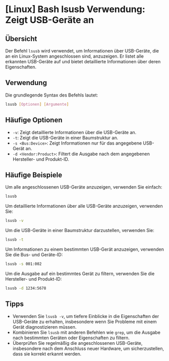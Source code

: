 # [Linux] Bash lsusb Verwendung: Zeigt USB-Geräte an

## Übersicht
Der Befehl `lsusb` wird verwendet, um Informationen über USB-Geräte, die an ein Linux-System angeschlossen sind, anzuzeigen. Er listet alle erkannten USB-Geräte auf und bietet detaillierte Informationen über deren Eigenschaften.

## Verwendung
Die grundlegende Syntax des Befehls lautet:

```bash
lsusb [Optionen] [Argumente]
```

## Häufige Optionen
- `-v`: Zeigt detaillierte Informationen über die USB-Geräte an.
- `-t`: Zeigt die USB-Geräte in einer Baumstruktur an.
- `-s <Bus:Device>`: Zeigt Informationen nur für das angegebene USB-Gerät an.
- `-d <Vendor:Product>`: Filtert die Ausgabe nach dem angegebenen Hersteller- und Produkt-ID.

## Häufige Beispiele
Um alle angeschlossenen USB-Geräte anzuzeigen, verwenden Sie einfach:

```bash
lsusb
```

Um detaillierte Informationen über alle USB-Geräte anzuzeigen, verwenden Sie:

```bash
lsusb -v
```

Um die USB-Geräte in einer Baumstruktur darzustellen, verwenden Sie:

```bash
lsusb -t
```

Um Informationen zu einem bestimmten USB-Gerät anzuzeigen, verwenden Sie die Bus- und Geräte-ID:

```bash
lsusb -s 001:002
```

Um die Ausgabe auf ein bestimmtes Gerät zu filtern, verwenden Sie die Hersteller- und Produkt-ID:

```bash
lsusb -d 1234:5678
```

## Tipps
- Verwenden Sie `lsusb -v`, um tiefere Einblicke in die Eigenschaften der USB-Geräte zu erhalten, insbesondere wenn Sie Probleme mit einem Gerät diagnostizieren müssen.
- Kombinieren Sie `lsusb` mit anderen Befehlen wie `grep`, um die Ausgabe nach bestimmten Geräten oder Eigenschaften zu filtern.
- Überprüfen Sie regelmäßig die angeschlossenen USB-Geräte, insbesondere nach dem Anschluss neuer Hardware, um sicherzustellen, dass sie korrekt erkannt werden.